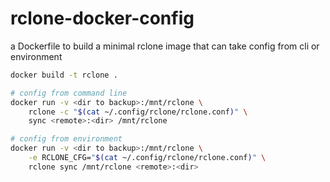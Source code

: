 # rclone-docker-config
a Dockerfile to build a minimal rclone image that can take config from cli or environment

```bash
docker build -t rclone .

# config from command line
docker run -v <dir to backup>:/mnt/rclone \
    rclone -c "$(cat ~/.config/rclone/rclone.conf)" \
    sync <remote>:<dir> /mnt/rclone

# config from environment
docker run -v <dir to backup>:/mnt/rclone \
    -e RCLONE_CFG="$(cat ~/.config/rclone/rclone.conf)" \
    rclone sync /mnt/rclone <remote>:<dir>
```